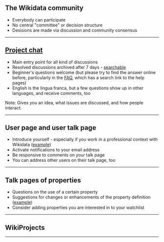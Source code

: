## The Wikidata community

- Everybody can participate
- No central "committee" or decision structure
- Desisions are made via discussion and community consensus

---

## [Project chat](https://www.wikidata.org/wiki/Wikidata:Project_chat)

- Main entry point for all kind of discussions
- Resolved discussions archived after 7 days - [searchable](https://www.wikidata.org/wiki/Wikidata:Project_chat/Archive)
- Beginner's questions welcome (but please try to find the answer online before, particularly in the [FAQ](https://www.wikidata.org/wiki/Help:FAQ), which has a  search link to the help pages)
- English is the lingua franca, but a few questions show up in other languages, and receive comments, too

Note: Gives you an idea, what issues are discussed, and how people interact.

---

## User page and user talk page

- Introduce yourself - especially if you work in a professional context with Wikidata ([example](https://www.wikidata.org/wiki/User:Jneubert))
- Activate notifications to your email address
- Be responsive to comments on your talk page
- You can address other users on their talk page, too

---

## Talk pages of properties

- Questions on the use of a certain property
- Suggestions for changes or enhancements of the property definition ([example](https://www.wikidata.org/wiki/Property_talk:P236#Unique_constraint))
- Consider adding properties you are interested in to your watchlist

---

## WikiProjects

---
